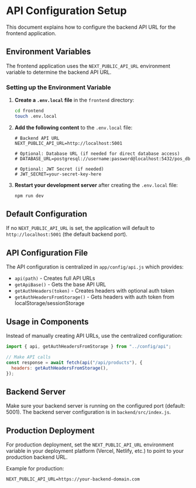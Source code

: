 # API Configuration Setup

This document explains how to configure the backend API URL for the frontend application.

## Environment Variables

The frontend application uses the `NEXT_PUBLIC_API_URL` environment variable to determine the backend API URL.

### Setting up the Environment Variable

1. **Create a `.env.local` file** in the `frontend` directory:
   ```bash
   cd frontend
   touch .env.local
   ```

2. **Add the following content** to the `.env.local` file:
   ```env
   # Backend API URL
   NEXT_PUBLIC_API_URL=http://localhost:5001
   
   # Optional: Database URL (if needed for direct database access)
   # DATABASE_URL=postgresql://username:password@localhost:5432/pos_db
   
   # Optional: JWT Secret (if needed)
   # JWT_SECRET=your-secret-key-here
   ```

3. **Restart your development server** after creating the `.env.local` file:
   ```bash
   npm run dev
   ```

## Default Configuration

If no `NEXT_PUBLIC_API_URL` is set, the application will default to `http://localhost:5001` (the default backend port).

## API Configuration File

The API configuration is centralized in `app/config/api.js` which provides:

- `api(path)` - Creates full API URLs
- `getApiBase()` - Gets the base API URL
- `getAuthHeaders(token)` - Creates headers with optional auth token
- `getAuthHeadersFromStorage()` - Gets headers with auth token from localStorage/sessionStorage

## Usage in Components

Instead of manually creating API URLs, use the centralized configuration:

```javascript
import { api, getAuthHeadersFromStorage } from "../config/api";

// Make API calls
const response = await fetch(api("/api/products"), {
  headers: getAuthHeadersFromStorage(),
});
```

## Backend Server

Make sure your backend server is running on the configured port (default: 5001). The backend server configuration is in `backend/src/index.js`.

## Production Deployment

For production deployment, set the `NEXT_PUBLIC_API_URL` environment variable in your deployment platform (Vercel, Netlify, etc.) to point to your production backend URL.

Example for production:
```env
NEXT_PUBLIC_API_URL=https://your-backend-domain.com
```

